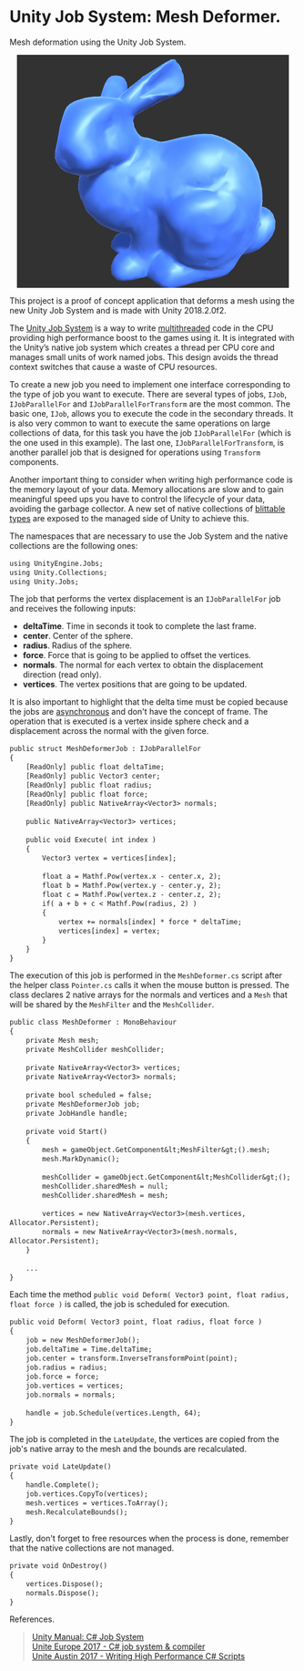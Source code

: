 # Unity Job System: Mesh Deformer.

Mesh deformation using the Unity Job System.

<p align="center">
  <img align="center" src="example.gif" title="Beware the mutant bunnies."><br>
</p>

This project is a proof of concept application that deforms a mesh using the new Unity Job System and is made with Unity 2018.2.0f2.

The <a href="https://docs.unity3d.com/Manual/JobSystem.html">Unity Job System</a> is a way to write <a href="https://en.wikipedia.org/wiki/Multithreading_(computer_architecture)">multithreaded</a> code in the CPU providing high performance boost to the games using it. It is integrated with the Unity’s native job system which creates a thread per CPU core and manages small units of work named jobs. This design avoids the thread context switches that cause a waste of CPU resources.<br>

To create a new job you need to implement one interface corresponding to the type of job you want to execute. There are several types of jobs, `IJob`, `IJobParallelFor` and `IJobParallelForTransform` are the most common. The basic one, `IJob`, allows you to execute the code in the secondary threads. It is also very common to want to execute the same operations on large collections of data, for this task you have the job `IJobParallelFor` (which is the one used in this example). The last one, `IJobParallelForTransform`, is another parallel job that is designed for operations using `Transform` components.<br>

Another important thing to consider when writing high performance code is the memory layout of your data. Memory allocations are slow and to gain meaningful speed ups you have to control the lifecycle of your data, avoiding the garbage collector. A new set of native collections of <a href="https://en.wikipedia.org/wiki/Blittable_types">blittable types</a> are exposed to the managed side of Unity to achieve this.<br>

The namespaces that are necessary to use the Job System and the native collections are the following ones:
```
using UnityEngine.Jobs;
using Unity.Collections;
using Unity.Jobs;
```

The job that performs the vertex displacement is an `IJobParallelFor` job and receives the following inputs:
<ul>
  <li><strong>deltaTime</strong>. Time in seconds it took to complete the last frame.</li>
  <li><strong>center</strong>. Center of the sphere.</li>
  <li><strong>radius</strong>. Radius of the sphere.</li>
  <li><strong>force</strong>. Force that is going to be applied to offset the vertices.</li>
  <li><strong>normals</strong>. The normal for each vertex to obtain the displacement direction (read only).</li>
  <li><strong>vertices</strong>. The vertex positions that are going to be updated.</li>
</ul>

It is also important to highlight that the delta time must be copied because the jobs are <a href="https://en.wikipedia.org/wiki/Asynchrony_(computer_programming)">asynchronous</a> and don't have the concept of frame.
The operation that is executed is a vertex inside sphere check and a displacement across the normal with the given force.

```
public struct MeshDeformerJob : IJobParallelFor
{
    [ReadOnly] public float deltaTime;
    [ReadOnly] public Vector3 center;
    [ReadOnly] public float radius;
    [ReadOnly] public float force;
    [ReadOnly] public NativeArray<Vector3> normals;

    public NativeArray<Vector3> vertices;

    public void Execute( int index )
    {
        Vector3 vertex = vertices[index];

        float a = Mathf.Pow(vertex.x - center.x, 2);
        float b = Mathf.Pow(vertex.y - center.y, 2);
        float c = Mathf.Pow(vertex.z - center.z, 2);
        if( a + b + c < Mathf.Pow(radius, 2) )
        {
            vertex += normals[index] * force * deltaTime;
            vertices[index] = vertex;
        }
    }
}
```

The execution of this job is performed in the `MeshDeformer.cs` script after the helper class `Pointer.cs` calls it when the mouse button is pressed. The class declares 2 native arrays for the normals and vertices and a `Mesh` that will be shared by the `MeshFilter` and the `MeshCollider`.<br>

```
public class MeshDeformer : MonoBehaviour
{
    private Mesh mesh;
    private MeshCollider meshCollider;

    private NativeArray<Vector3> vertices;
    private NativeArray<Vector3> normals;

    private bool scheduled = false;
    private MeshDeformerJob job;
    private JobHandle handle;

    private void Start()
    {
        mesh = gameObject.GetComponent&lt;MeshFilter&gt;().mesh;
        mesh.MarkDynamic();

        meshCollider = gameObject.GetComponent&lt;MeshCollider&gt;();
        meshCollider.sharedMesh = null;
        meshCollider.sharedMesh = mesh;

        vertices = new NativeArray<Vector3>(mesh.vertices, Allocator.Persistent);
        normals = new NativeArray<Vector3>(mesh.normals, Allocator.Persistent);
    }

    ...
}
```

Each time the method `public void Deform( Vector3 point, float radius, float force )` is called, the job is scheduled for execution.<br>

```
public void Deform( Vector3 point, float radius, float force )
{
    job = new MeshDeformerJob();
    job.deltaTime = Time.deltaTime;
    job.center = transform.InverseTransformPoint(point);
    job.radius = radius;
    job.force = force;
    job.vertices = vertices;
    job.normals = normals;

    handle = job.Schedule(vertices.Length, 64);
}
```

The job is completed in the `LateUpdate`, the vertices are copied from the job's native array to the mesh and the bounds are recalculated.<br>
```
private void LateUpdate()
{
    handle.Complete();
    job.vertices.CopyTo(vertices);
    mesh.vertices = vertices.ToArray();
    mesh.RecalculateBounds();
}
```

Lastly, don't forget to free resources when the process is done, remember that the native collections are not managed.
```
private void OnDestroy()
{
    vertices.Dispose();
    normals.Dispose();
}
```

References.
> <a href="https://docs.unity3d.com/Manual/JobSystem.html">Unity Manual: C# Job System</a><br>
> <a href="https://www.youtube.com/watch?v=AXUvnk7Jws4">Unite Europe 2017 - C# job system & compiler</a><br>
> <a href="https://www.youtube.com/watch?v=tGmnZdY5Y-E">Unite Austin 2017 - Writing High Performance C# Scripts</a>
